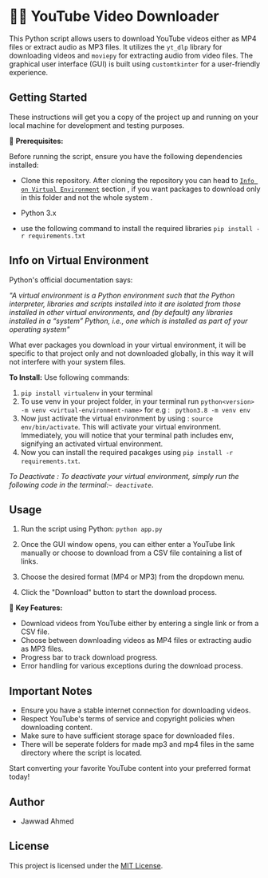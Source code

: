 
# 🎥🎵 YouTube Video Downloader

This Python script allows users to download YouTube videos either as MP4 files or extract audio as MP3 files. It utilizes the `yt_dlp` library for downloading videos and `moviepy` for extracting audio from video files. The graphical user interface (GUI) is built using `customtkinter` for a user-friendly experience.


## Getting Started

These instructions will get you a copy of the project up and running on your local machine for development and testing purposes.


   
🔧 **Prerequisites:**


Before running the script, ensure you have the following dependencies installed:

-  Clone this repository.
After cloning the repository you can head to [`Info on Virtual Environment`](https://github.com/JawwadAhmed-lit/Yt-MP3-4-converter/blob/master/README.md#info-on-virtual-environment) section , if you want packages to download only in this folder and not the whole system . 

- Python 3.x
- use the following command to install the required libraries
```pip install -r requirements.txt```

## Info on Virtual Environment
Python's official documentation says:

_"A virtual environment is a Python environment such that the Python interpreter, libraries and scripts installed into it are isolated from those installed in other virtual environments, and (by default) any libraries installed in a “system” Python, i.e., one which is installed as part of your operating system"_

What ever packages you download in your virtual environment, it will be specific to that project only and not downloaded globally, in this way  it will not interfere with your system files. 

**To Install:** Use following commands:

1.  `pip install virtualenv` in your terminal
2. To use venv in your project folder, in your terminal run `python<version> -m venv <virtual-environment-name>`
   for e.g : ` python3.8 -m venv env`
3. Now just activate the virtual environment by using : `source env/bin/activate`.
   This will activate your virtual environment. Immediately, you will notice that your terminal path includes env, signifying an activated virtual environment.
4. Now you can install the required pacakges using ```pip install -r requirements.txt```.

_To Deactivate : To deactivate your virtual environment, simply run the following code in the terminal:`~ deactivate`_.
## Usage

1. Run the script using Python:
``python app.py``

2. Once the GUI window opens, you can either enter a YouTube link manually or choose to download from a CSV file containing a list of links.

3. Choose the desired format (MP4 or MP3) from the dropdown menu.

4. Click the "Download" button to start the download process.

🚀 **Key Features:**

- Download videos from YouTube either by entering a single link or from a CSV file.
- Choose between downloading videos as MP4 files or extracting audio as MP3 files.
- Progress bar to track download progress.
- Error handling for various exceptions during the download process.

## Important Notes

- Ensure you have a stable internet connection for downloading videos.
- Respect YouTube's terms of service and copyright policies when downloading content.
- Make sure to have sufficient storage space for downloaded files.
- There will be seperate folders for made mp3 and mp4 files in the same directory where the script is located.

Start converting your favorite YouTube content into your preferred format today!
## Author

- Jawwad Ahmed

## License

This project is licensed under the [MIT License](https://github.com/JawwadAhmed-lit/Yt-MP3-4-converter?tab=MIT-1-ov-file#readme).

